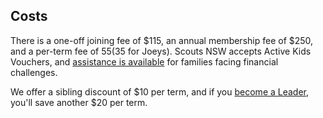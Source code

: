 ## Costs

There is a one-off joining fee of $115, an annual membership fee of $250, and a per-term fee of $55 ($35 for Joeys).
Scouts NSW accepts Active Kids Vouchers, and [assistance is available](https://nsw.scouts.com.au/familysupportfund/)
for families facing financial challenges.

We offer a sibling discount of $10 per term, and if you [become a Leader](/volunteering/),
you'll save another $20 per term.
